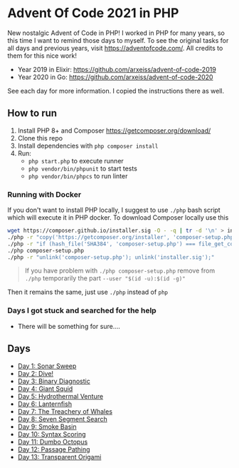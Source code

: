 # Advent Of Code 2021 in PHP

New nostalgic Advent of Code in PHP! I worked in PHP for many years, so this time I want to remind those days to myself.
To see the original tasks for all days and previous years, visit https://adventofcode.com/. All credits to them for this nice work!

- Year 2019 in Elixir: https://github.com/arxeiss/advent-of-code-2019
- Year 2020 in Go: https://github.com/arxeiss/advent-of-code-2020

See each day for more information. I copied the instructions there as well.

## How to run

1. Install PHP 8+ and Composer https://getcomposer.org/download/
1. Clone this repo
1. Install dependencies with `php composer install`
1. Run:
    - `php start.php` to execute runner
    - `php vendor/bin/phpunit` to start tests
    - `php vendor/bin/phpcs` to run linter

### Running with Docker

If you don't want to install PHP locally, I suggest to use `./php` bash script which will execute it in PHP docker.
To download Composer locally use this

```bash
wget https://composer.github.io/installer.sig -O - -q | tr -d '\n' > installer.sig
./php -r "copy('https://getcomposer.org/installer', 'composer-setup.php');"
./php -r "if (hash_file('SHA384', 'composer-setup.php') === file_get_contents('installer.sig')) { echo 'Installer verified'; } else { echo 'Installer corrupt'; unlink('composer-setup.php'); } echo PHP_EOL;"
./php composer-setup.php
./php -r "unlink('composer-setup.php'); unlink('installer.sig');"
```

> If you have problem with `./php composer-setup.php` remove from `./php` temporarily the part `--user "$(id -u):$(id -g)"`

Then it remains the same, just use `./php` instead of `php`

### Days I got stuck and searched for the help

- There will be something for sure....

## Days

- [Day 1: Sonar Sweep](/src/Day01)
- [Day 2: Dive!](/src/Day02)
- [Day 3: Binary Diagnostic](/src/Day03)
- [Day 4: Giant Squid](/src/Day04)
- [Day 5: Hydrothermal Venture](/src/Day05)
- [Day 6: Lanternfish](/src/Day06)
- [Day 7: The Treachery of Whales](/src/Day07)
- [Day 8: Seven Segment Search](/src/Day08)
- [Day 9: Smoke Basin](/src/Day09)
- [Day 10: Syntax Scoring](/src/Day10)
- [Day 11: Dumbo Octopus](/src/Day11)
- [Day 12: Passage Pathing](/src/Day12)
- [Day 13: Transparent Origami](/src/Day13)
